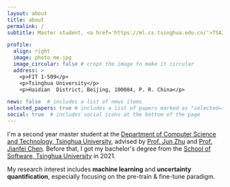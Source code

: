 ```yaml
---
layout: about
title: about
permalink: /
subtitle: Master student, <a href='https://ml.cs.tsinghua.edu.cn/'>TSAIL Group</a>, <a href='https://www.tsinghua.edu.cn/en/index.htm'>Tsinghua University</a>.

profile:
  align: right
  image: photo_me.jpg
  image_circular: false # crops the image to make it circular
  address: >
    <p>FIT 1-509</p>
    <p>Tsinghua University</p>
    <p>Haidian  District, Beijing, 100084, P. R. China</p>

news: false  # includes a list of news items
selected_papers: true # includes a list of papers marked as "selected={true}"
social: true  # includes social icons at the bottom of the page
---
```

I'm a second year master student at the [Department of Computer Science and Technology, Tsinghua University](https://www.cs.tsinghua.edu.cn/csen/), advised by [Prof. Jun Zhu](https://ml.cs.tsinghua.edu.cn/~jun/index.shtml) and [Prof. Jianfei Chen](https://ml.cs.tsinghua.edu.cn/~jianfei/). Before that, I got my bachelor's degree from the [School of Software, Tsinghua University](https://www.thss.tsinghua.edu.cn/en/) in 2021.

My research interest includes **machine learning** and **uncertainty quantification**, especially focusing on the pre-train & fine-tune paradigm.

<!--
Write your biography here. Tell the world about yourself. Link to your favorite [subreddit](http://reddit.com). You can put a picture in, too. The code is already in, just name your picture `prof_pic.jpg` and put it in the `img/` folder.

Put your address / P.O. box / other info right below your picture. You can also disable any these elements by editing `profile` property of the YAML header of your `_pages/about.md`. Edit `_bibliography/papers.bib` and Jekyll will render your [publications page](/al-folio/publications/) automatically.

Link to your social media connections, too. This theme is set up to use [Font Awesome icons](http://fortawesome.github.io/Font-Awesome/) and [Academicons](https://jpswalsh.github.io/academicons/), like the ones below. Add your Facebook, Twitter, LinkedIn, Google Scholar, or just disable all of them.
-->
